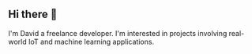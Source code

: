 ## Hi there 👋

I'm David a freelance developer. I'm interested in projects involving real-world IoT and machine learning applications.

